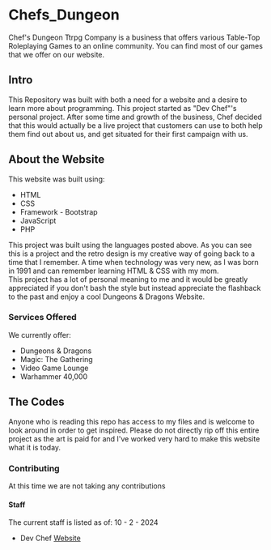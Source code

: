 # Chefs_Dungeon
Chef's Dungeon Ttrpg Company is a business that offers various Table-Top Roleplaying Games to an online community. You can find most of our games that we offer on our website.

## Intro

This Repository was built with both a need for a website and a desire to learn more about programming. This project started as "Dev Chef"'s personal project. After some time and growth of the business, Chef decided that this would actually be a live project that customers can use to both help them find out about us, and get situated for their first campaign with us.

## About the Website

This website was built using:
<ul>
<li>HTML</li>
<li>CSS</li>
<li>Framework - Bootstrap</li>
<li>JavaScript</li>
<li>PHP</li>
</ul>

This project was built using the languages posted above. As you can see this is a project and the retro design is my creative way of going back to a time that I remember. A time when technology was very new, as I was born in 1991 and can remember learning HTML & CSS with my mom.<br>
This project has a lot of personal meaning to me and it would be greatly appreciated if you don't bash the style but instead appreciate the flashback to the past and enjoy a cool Dungeons & Dragons Website.

### Services Offered

We currently offer:
<ul>
<li>Dungeons & Dragons</li>
<li>Magic: The Gathering</li>
<li>Video Game Lounge</li>
<li>Warhammer 40,000</li>
</ul>

## The Codes

Anyone who is reading this repo has access to my files and is welcome to look around in order to get inspired. Please do not directly rip off this entire project as the art is paid for and I've worked very hard to make this website what it is today.

### Contributing

At this time we are not taking any contributions

#### Staff

The current staff is listed as of: 10 - 2 - 2024
<ul>
<li>Dev Chef <a href="">Website</a></li>
</ul>